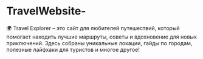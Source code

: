 # TravelWebsite-
🌍 Travel Explorer – это сайт для любителей путешествий, который помогает находить лучшие маршруты, советы и вдохновение для новых приключений. Здесь собраны уникальные локации, гайды по городам, полезные лайфхаки для туристов и многое другое! 
